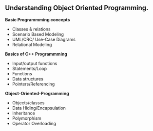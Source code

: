 <h2>Understanding Object Oriented Programming.</h2>

**Basic Programmming concepts**
- Classes & relations
- Scenario Based Modeling
- UML/CRC/ Use-Case Diagrams
- Relational Modeling

**Basics of C++ Programmming**
- Input/output functions
- Statements/Loop
- Functions
- Data structures
- Pointers/Referencing

**Object-Oriented-Programming**
- Objects/classes
- Data Hiding/Encapsulation
- Inheritance
- Polymorphism 
- Operator Overloading

